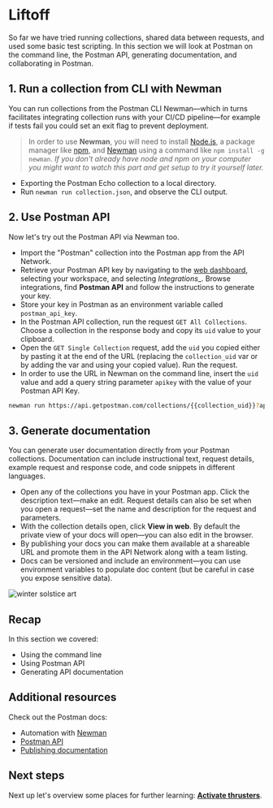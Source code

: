 # Liftoff

So far we have tried running collections, shared data between requests, and used some basic test scripting. In this section we will look at Postman on the command line, the Postman API, generating documentation, and collaborating in Postman.

## 1. Run a collection from CLI with Newman

You can run collections from the Postman CLI Newman—which in turns facilitates integrating collection runs with your CI/CD pipeline—for example if tests fail you could set an exit flag to prevent deployment.

> In order to use **Newman**, you will need to install [Node.js](https://nodejs.org/en/download/), a package manager like [npm](https://www.npmjs.com/), and [Newman](https://github.com/postmanlabs/newman) using a command like `npm install -g newman`. _If you don't already have node and npm on your computer you might want to watch this part and get setup to try it yourself later._

* Exporting the Postman Echo collection to a local directory.
* Run `newman run collection.json`, and observe the CLI output.

## 2. Use Postman API

Now let's try out the Postman API via Newman too.

* Import the "Postman" collection into the Postman app from the API Network.
* Retrieve your Postman API key by navigating to the [web dashboard](https://web.postman.co), selecting your workspace, and selecting _Integrations__. Browse integrations, find __Postman API__ and follow the instructions to generate your key.
* Store your key in Postman as an environment variable called `postman_api_key`.
* In the Postman API collection, run the request `GET All Collections`. Choose a collection in the response body and copy its `uid` value to your clipboard.
* Open the `GET Single Collection` request, add the `uid` you copied either by pasting it at the end of the URL (replacing the `collection_uid` var or by adding the var and using your copied value). Run the request.
* In order to use the URL in Newman on the command line, insert the `uid` value and add a query string parameter `apikey` with the value of your Postman API Key.

```bash
newman run https://api.getpostman.com/collections/{{collection_uid}}?apikey={{postman_api_key}}
```

## 3. Generate documentation

You can generate user documentation directly from your Postman collections. Documentation can include instructional text, request details, example request and response code, and code snippets in different languages.

* Open any of the collections you have in your Postman app. Click the description text—make an edit. Request details can also be set when you open a request—set the name and description for the request and parameters.
* With the collection details open, click __View in web__. By default the private view of your docs will open—you can also edit in the browser.
* By publishing your docs you can make them available at a shareable URL and promote them in the API Network along with a team listing.
* Docs can be versioned and include an environment—you can use environment variables to populate doc content (but be careful in case you expose sensitive data).

![[winter solstice art](https://apod.nasa.gov/apod/image/1712/WinterSolsticeMW_Seip.jpg)](https://apod.nasa.gov/apod/image/1712/WinterSolsticeMW_Seip.jpg)

## Recap

In this section we covered:

* Using the command line
* Using Postman API
* Generating API documentation

## Additional resources

Check out the Postman docs:

* Automation with [Newman](https://learning.postman.com/docs/postman/collection-runs/command-line-integration-with-newman/)
* [Postman API](https://learning.postman.com/docs/postman/postman-api/intro-api/)
* [Publishing documentation](https://learning.postman.com/docs/postman/api-documentation/documenting-your-api/)

## Next steps

Next up let's overview some places for further learning: __[Activate thrusters](./part4-ActivateThrusters.md)__.
